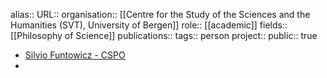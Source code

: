 alias::
URL::
organisation:: [[Centre for the Study of the Sciences and the Humanities (SVT), University of Bergen]]
role:: [[academic]] 
fields:: [[Philosophy of Science]] 
publications:: 
tags:: person
project::
public:: true

- [Silvio Funtowicz - CSPO](https://cspo.org/people/silvio-funtowicz/)
-